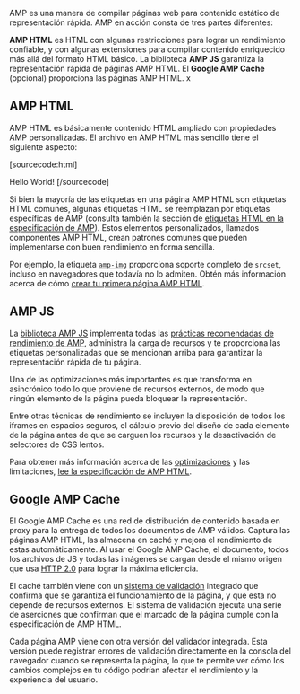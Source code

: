 AMP es una manera de compilar páginas web para contenido estático de representación rápida.
AMP en acción consta de tres partes diferentes:

**AMP HTML** es HTML con algunas restricciones para lograr un rendimiento confiable,
y con algunas extensiones para compilar contenido enriquecido más allá del formato HTML básico.
La biblioteca **AMP JS** garantiza la representación rápida de páginas AMP HTML.
El **Google AMP Cache** (opcional) proporciona las páginas AMP HTML.
x
## AMP HTML

AMP HTML es básicamente contenido HTML ampliado con propiedades AMP personalizadas.
El archivo en AMP HTML más sencillo tiene el siguiente aspecto:

[sourcecode:html]
<!doctype html>
<html ⚡>
 <head>
   <meta charset="utf-8">
   <link rel="canonical" href="hello-world.html">
   <meta name="viewport" content="width=device-width,minimum-scale=1,initial-scale=1">
   <style amp-boilerplate>body{-webkit-animation:-amp-start 8s steps(1,end) 0s 1 normal both;-moz-animation:-amp-start 8s steps(1,end) 0s 1 normal both;-ms-animation:-amp-start 8s steps(1,end) 0s 1 normal both;animation:-amp-start 8s steps(1,end) 0s 1 normal both}@-webkit-keyframes -amp-start{from{visibility:hidden}to{visibility:visible}}@-moz-keyframes -amp-start{from{visibility:hidden}to{visibility:visible}}@-ms-keyframes -amp-start{from{visibility:hidden}to{visibility:visible}}@-o-keyframes -amp-start{from{visibility:hidden}to{visibility:visible}}@keyframes -amp-start{from{visibility:hidden}to{visibility:visible}}</style><noscript><style amp-boilerplate>body{-webkit-animation:none;-moz-animation:none;-ms-animation:none;animation:none}</style></noscript>
   <script async src="https://cdn.ampproject.org/v0.js"></script>
 </head>
 <body>Hello World!</body>
</html>
[/sourcecode]

Si bien la mayoría de las etiquetas en una página AMP HTML son etiquetas HTML comunes,
algunas etiquetas HTML se reemplazan por etiquetas específicas de AMP (consulta también la sección de
[etiquetas HTML en la especificación de AMP](https://github.com/ampproject/amphtml/blob/master/spec/amp-html-format.md)).
Estos elementos personalizados, llamados componentes AMP HTML,
crean patrones comunes que pueden implementarse con buen rendimiento en forma sencilla.

Por ejemplo, la etiqueta [`amp-img`](/docs/reference/amp-img.html)
proporciona soporte completo de `srcset`, incluso en navegadores que todavía no lo admiten.
Obtén más información acerca de cómo [crear tu primera página AMP HTML](/docs/get_started/create.html).

## AMP JS

La [biblioteca AMP JS](https://github.com/ampproject/amphtml/tree/master/src) implementa
todas las [prácticas recomendadas de rendimiento de AMP](/docs/get_started/technical_overview.html),
administra la carga de recursos y te proporciona las etiquetas personalizadas que se mencionan arriba para
garantizar la representación rápida de tu página.

Una de las optimizaciones más importantes es que transforma en asincrónico todo lo que proviene de recursos externos, de modo que ningún elemento de la página pueda bloquear la representación.

Entre otras técnicas de rendimiento se incluyen la disposición de todos los iframes en espacios seguros, el cálculo previo del diseño de cada elemento de la página antes de que se carguen los recursos y la desactivación de selectores de CSS lentos.

Para obtener más información acerca de las [optimizaciones](/docs/get_started/technical_overview.html) y las limitaciones, [lee la especificación de AMP HTML](https://github.com/ampproject/amphtml/blob/master/spec/amp-html-format.md).

## Google AMP Cache

El Google AMP Cache es una red de distribución de contenido basada en proxy
para la entrega de todos los documentos de AMP válidos.
Captura las páginas AMP HTML, las almacena en caché y mejora el rendimiento de estas automáticamente.
Al usar el Google AMP Cache, el documento, todos los archivos de JS y todas las imágenes se cargan
desde el mismo origen que usa
[HTTP 2.0](https://http2.github.io/) para lograr la máxima eficiencia.

El caché también viene con un
[sistema de validación](https://github.com/ampproject/amphtml/tree/master/validator)
integrado que confirma que se garantiza el funcionamiento de la página,
y que esta no depende de recursos externos.
El sistema de validación ejecuta una serie de aserciones
que confirman que el marcado de la página cumple con la especificación de AMP HTML.

Cada página AMP viene con otra versión del validador integrada. Esta versión puede registrar errores de validación directamente en la consola del navegador cuando se representa la página,
lo que te permite ver cómo los cambios complejos en tu código
podrían afectar el rendimiento y la experiencia del usuario.
